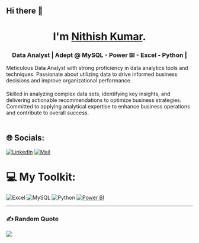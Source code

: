## Hi there 👋

<!--
**Nithishkmr2001/Nithishkmr2001** is a ✨ _special_ ✨ repository because its `README.md` (this file) appears on your GitHub profile.

Here are some ideas to get you started:

- 🔭 I’m currently working on ...
- 🌱 I’m currently learning ...
- 👯 I’m looking to collaborate on ...
- 🤔 I’m looking for help with ...
- 💬 Ask me about ...
- 📫 How to reach me: ...
- 😄 Pronouns: ...
- ⚡ Fun fact: ...
-->
<h1 align="center"> I'm <a href="https://in.linkedin.com/in/nithish-kumar2001"><b>Nithish Kumar</b></a>.
<h3 align="center"> Data Analyst | Adept @ MySQL - Power BI - Excel - Python | </h3></h1>
 Meticulous Data Analyst with strong proficiency in data analytics tools and techniques. Passionate about utilizing data to drive informed business decisions and improve organizational performance.
<h4></h4>
Skilled in analyzing complex data sets, identifying key insights, and delivering actionable recommendations to optimize business strategies. Committed to applying analytical expertise to enhance business operations and contribute to overall success.<br>
<br>

## 🌐 Socials:
[![LinkedIn](https://img.shields.io/badge/LinkedIn-%230077B5.svg?logo=linkedin&logoColor=white)](https://www.linkedin.com/in/nithish-kumar2001/) [![Mail](https://img.shields.io/badge/Mail-%23D14836.svg?logo=gmail&logoColor=white)](mailto:nithishkumarvenkatachalam1213@gmail.com) <!--[![Portfolio](https://img.shields.io/badge/Portfolio-%23000000.svg?logo=firefox&logoColor=white)](https://bala-005.github.io/Portfolio)-->

# 💻 My Toolkit:
![Excel](https://img.shields.io/badge/Excel-217346?style=for-the-badge&logo=microsoft-excel&logoColor=white)
![MySQL](https://img.shields.io/badge/MySQL-4479A1?style=for-the-badge&logo=mysql&logoColor=white)
![Python](https://img.shields.io/badge/Python-3776AB?style=for-the-badge&logo=python&logoColor=white)
[![Power BI](https://img.shields.io/badge/PowerBI-F2C811?style=for-the-badge&logo=powerbi&logoColor=black)](https://powerbi.microsoft.com/)

   ---

### ✍️ Random Quote
![](https://quotes-github-readme.vercel.app/api?type=horizontal&theme=radical)
